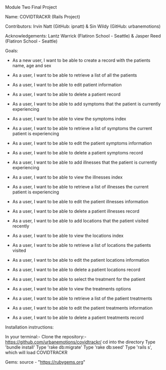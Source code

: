 Module Two Final Project

Name: COVIDTRACKR (Rails Project)

Contributors: Irvin Natt (GitHub: ipnatt) & Sin Wildy (GitHub: urbanemotions)

Acknowledgements: Lantz Warrick (Flatiron School - Seattle) & Jasper Reed (Flatiron School - Seattle)

Goals: 
* As a new user, I want to be able to create a record with the patients name, age and sex
* As a user, I want to be able to retrieve a list of all the patients
* As a user, I want to be able to edit patient information 
* As a user, I want to be able to delete a patient record

* As a user, I want to be able to add symptoms that the patient is currently experiencing
* As a user, I want to be able to view the symptoms index 
* As a user, I want to be able to retrieve a list of symptoms the current patient is experiencing
* As a user, I want to be able to edit the patient symptoms information
* As a user, I want to be able to delete a patient symptoms record

* As a user, I want to be able to add illnesses that the patient is currently experiencing
* As a user, I want to be able to view the illnesses index 
* As a user, I want to be able to retrieve a list of illnesses the current patient is experiencing
* As a user, I want to be able to edit the patient illnesses information
* As a user, I want to be able to delete a patient illnesses record

* As a user, I want to be able to add locations that the patient visited recently
* As a user, I want to be able to view the locations index 
* As a user, I want to be able to retrieve a list of locations the patients visited
* As a user, I want to be able to edit the patient locations information
* As a user, I want to be able to delete a patient locations record

* As a user, I want to be able to select the treatment for the patient
* As a user, I want to be able to view the treatments options 
* As a user, I want to be able to retrieve a list of the patient treatments
* As a user, I want to be able to edit the patient treatments information
* As a user, I want to be able to delete a patient treatments record

Installation instructions:

In your terminal:-
Clone the repository:- https://github.com/urbanemotions/covidtrackr/
cd into the directory
Type 'bundle install'
Type 'rake db:migrate'
Type 'rake db:seed'
Type 'rails s', which will load COVIDTRACKR

Gems: source - "https://rubygems.org"